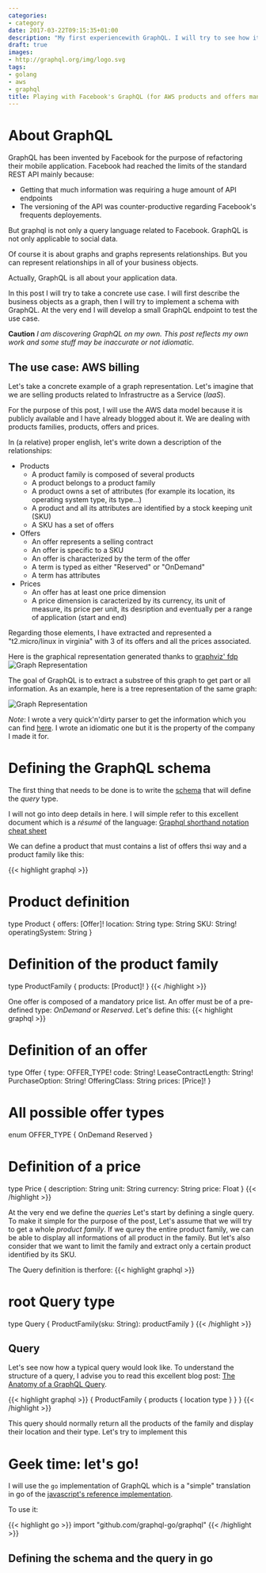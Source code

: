 ```yaml
---
categories:
- category
date: 2017-03-22T09:15:35+01:00
description: "My first experiencewith GraphQL. I will try to see how it fits the pricing model of AWS as described in an earlier post."
draft: true
images:
- http://graphql.org/img/logo.svg
tags:
- golang
- aws
- graphql
title: Playing with Facebook's GraphQL (for AWS products and offers management)
---
```


# About GraphQL

GraphQL has been invented by Facebook for the purpose of refactoring their mobile application. Facebook had reached the limits of the standard REST API mainly because:

* Getting that much information was requiring a huge amount of API endpoints
* The versioning of the API was counter-productive regarding Facebook's frequents deployements.

But graphql is not only a query language related to Facebook. GraphQL is not only applicable to social data. 

Of course it is about graphs and graphs represents relationships. But you can represent relationships in all of your business objects.

Actually, GraphQL is all about your application data.

In this post I will try to take a concrete use case. I will first describe the business objects as a graph, then I will try to implement a schema with GraphQL. At the very end I will develop a small GraphQL endpoint to test the use case.

__Caution__ _I am discovering GraphQL on my own. This post reflects my own work and some stuff may be inaccurate or not idiomatic._

## The use case: AWS billing

Let's take a concrete example of a graph representation. Let's imagine that we are selling products related to Infrastructre as a Service (_IaaS_). 

For the purpose of this post, I will use the AWS data model because it is publicly available and I have already blogged about it.
We are dealing with products families, products, offers and prices.

In (a relative) proper english, let's write down a description of the relationships:

* Products
  * A product family is composed of several products
  * A product belongs to a product family
  * A product owns a set of attributes (for example its location, its operating system type, its type...)
  * A product and all its attributes are identified by a stock keeping unit (SKU)
  * A SKU has a set of offers
* Offers
  * An offer represents a selling contract
  * An offer is specific to a SKU
  * An offer is characterized by the term of the offer
  * A term is typed as either "Reserved" or "OnDemand"
  * A term has attributes
* Prices
  * An offer has at least one price dimension
  * A price dimension is caracterized by its currency, its unit of measure, its price per unit, its desription and eventually per a range of application (start and end)

Regarding those elements, I have extracted and represented a "t2.micro/linux in virginia" with 3 of its offers and all the prices associated.

Here is the graphical representation generated thanks to [graphviz' fdp](http://www.graphviz.org/)
![Graph Representation](/assets/graphql/graph.svg)


The goal of GraphQL is to extract a substree of this graph to get part or all information.
As an example, here is a tree representation of the same graph:

![Graph Representation](/assets/graphql/graph_tree.svg)

_Note_: I wrote a very quick'n'dirty parser to get the information which you can find [here](https://gist.github.com/owulveryck/bac700e2f5e5b1af0fffda4e7adb9eed). I wrote an idiomatic one but it is the property of the company I made it for.

# Defining the GraphQL schema

The first thing that needs to be done is to write the [schema](http://graphql.org/learn/schema/) that will define the _query_ type.

I will not go into deep details in here. I will simple refer to this excellent document which is a _résumé_ of the language:
[Graphql shorthand notation cheat sheet](https://github.com/sogko/graphql-schema-language-cheat-sheet/raw/master/graphql-shorthand-notation-cheat-sheet.png)

We can define a product that must contains a list of offers thsi way and a product family like this:

{{< highlight graphql >}}
# Product definition
type Product {
  offers: [Offer]!
  location: String
  type: String
  SKU: String!
  operatingSystem: String
}

# Definition of the product family
type ProductFamily {
  products: [Product]!
}
{{< /highlight >}}

One offer is composed of a mandatory price list. An offer must be of a pre-defined type: _OnDemand_ or _Reserved_.
Let's define this:
{{< highlight graphql >}}
# Definition of an offer
type Offer {
  type: OFFER_TYPE!
  code: String!
  LeaseContractLength: String!
  PurchaseOption: String!
  OfferingClass: String
  prices: [Price]!
}

# All possible offer types
enum OFFER_TYPE {
  OnDemand
  Reserved
}

# Definition of a price
type Price {
  description: String
  unit: String
  currency: String
  price: Float
}
{{< /highlight >}}

At the very end we define the _queries_ 
Let's start by defining a single query. To make it simple for the purpose of the post, Let's assume that we will try to get a whole _product family_.
If we qurey the entire product family, we can be able to display all informations of all product in the family. But let's also consider that we want to limit the family and extract only a certain product identified by its SKU.

The Query definition is therfore:
{{< highlight graphql >}}
# root Query type
type Query {
    ProductFamily(sku: String): productFamily
}
{{< /highlight >}}

## Query

Let's see now how a typical query would look like. To understand the structure of a query, I advise you to read this excellent blog post: [The Anatomy of a GraphQL Query](https://dev-blog.apollodata.com/the-anatomy-of-a-graphql-query-6dffa9e9e747#.jbklz6h17).

{{< highlight graphql >}}
{
  ProductFamily {
    products {
      location
      type
    }
  }
}
{{< /highlight >}}

This query should normally return all the products of the family and display their location and their type.
Let's try to implement this

# Geek time: let's go!

I will use the `go` implementation of GraphQL which is a "simple" translation in go of the [javascript's reference implementation](https://github.com/graphql/graphql-js).

To use it: 

{{< highlight go >}}
import "github.com/graphql-go/graphql"
{{< /highlight >}}


## Defining the schema and the query in go

